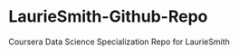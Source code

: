 LaurieSmith-Github-Repo
=======================

Coursera Data Science Specialization Repo for LaurieSmith
